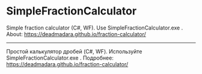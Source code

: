 # SimpleFractionCalculator
Simple fraction calculator (C#, WF). Use SimpleFractionCalculator.exe . About: https://deadmadara.github.io/fraction-calculator/
____________________________________________________________________
Простой калькулятор дробей (C#, WF). Используйте SimpleFractionCalculator.exe . Подробнее: https://deadmadara.github.io/fraction-calculator/
